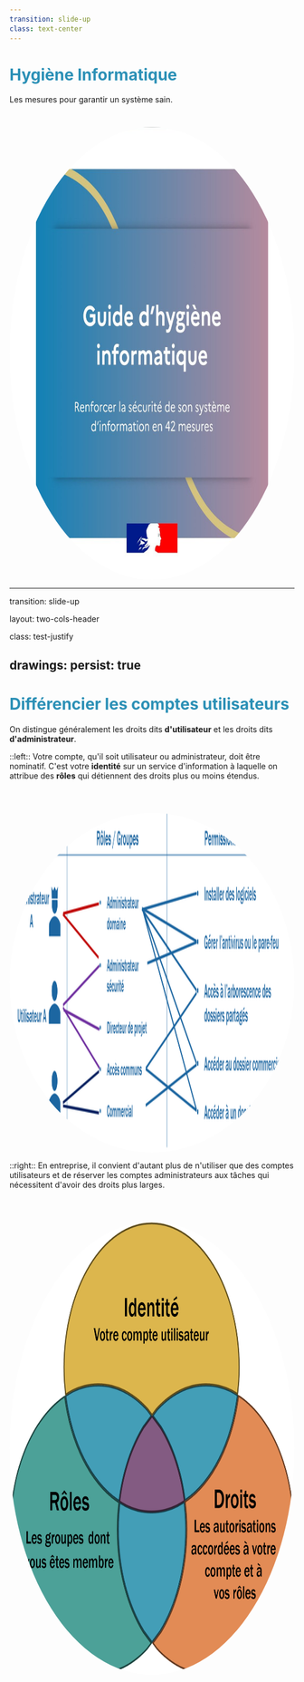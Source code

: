 ```yaml
---
transition: slide-up
class: text-center
---
```


# Hygiène Informatique 

<span v-mark.blue="0">Les mesures pour garantir un système sain.</span>

<div class="blc">
<img src="images/hy.jpg">
</div>

<style>
h1 {
  color: #2B90B6;
}
.blc {
    display: flex;
    align-items: center;
    justify-content: center;
}
img {
    height: 35vh;
    border-radius: 100%;
}
</style>


<!-- Parmi les mesures techniques que les utilisateurs doivent prendre pour garantir la sécurité de leurs systèmes d’information, on peut notifier les plus simples d’hygiène informatique, car elles sont l'image dans le monde numérique de règles élémentaires de sécurité sanitaire. <-->

---
transition: slide-up

layout: two-cols-header

class: test-justify

drawings:
  persist: true
---

# Différencier les comptes utilisateurs

On distingue généralement les droits dits <span v-mark.blue="0">**d'utilisateur**</span> et les droits dits <span v-mark.blue="0">**d'administrateur**</span>.


::left::
Votre compte, qu'il soit utilisateur ou administrateur, doit être nominatif. 
C'est votre <span v-mark.blue="0">**identité**</span> sur un service d'information à laquelle on attribue des <span v-mark.blue="0">**rôles**</span> qui détiennent des droits plus ou moins étendus.
<br>
<br>
<div class="blc"><img class="img2" src="images/ACL.png"></div>

::right::
En entreprise, il convient d'autant plus de n'utiliser que des comptes utilisateurs et de réserver les comptes administrateurs aux tâches qui nécessitent d'avoir des droits plus larges.
<br>
<br>
<div class="blc"><img src="images/ID.png"></div>


<style>
img {
    height: 20vh;
}
.img2 {
    height: 15vh;
}
.blc {
    margin-top: 1vh;
    display: flex;
    align-items: center;
    justify-content: center;
}
</style>